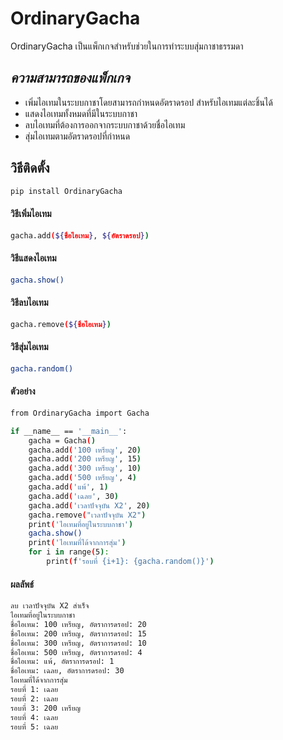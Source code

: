 # OrdinaryGacha
OrdinaryGacha เป็นแพ็กเกจสำหรับช่วยในการทำระบบสุ่มกาชาธรรมดา
## _ความสามารถของแพ็กเกจ_
- เพิ่มไอเทมในระบบกาชาโดยสามารถกำหนดอัตราดรอป สำหรับไอเทมแต่ละชิ้นได้
- แสดงไอเทมทั้งหมดที่มีในระบบกาชา
- ลบไอเทมที่ต้องการออกจากระบบกาชาด้วยชื่อไอเทม
- สุ่มไอเทมตามอัตราดรอปที่กำหนด
## วิธีติดตั้ง
```sh
pip install OrdinaryGacha
```
#### วิธีเพิ่มไอเทม
```sh
gacha.add(${ชื่อไอเทม}, ${อัตราดรอป})
```
#### วิธีแสดงไอเทม
```sh
gacha.show()
```
#### วิธีลบไอเทม
```sh
gacha.remove(${ชื่อไอเทม})
```
#### วิธีสุ่มไอเทม
```sh
gacha.random()
```
#### ตัวอย่าง
```sh
from OrdinaryGacha import Gacha

if __name__ == '__main__':
    gacha = Gacha()
    gacha.add('100 เหรียญ', 20)
    gacha.add('200 เหรียญ', 15)
    gacha.add('300 เหรียญ', 10)
    gacha.add('500 เหรียญ', 4)
    gacha.add('แพ้', 1)
    gacha.add('เฉลย', 30)
    gacha.add('เวลาปัจจุบัน X2', 20)
    gacha.remove("เวลาปัจจุบัน X2")
    print('ไอเทมที่อยู่ในระบบกาชา')
    gacha.show()
    print('ไอเทมที่ได้จากการสุ่ม')
    for i in range(5):
        print(f'รอบที่ {i+1}: {gacha.random()}')
```
#### ผลลัพธ์
```sh
ลบ เวลาปัจจุบัน X2 สำเร็จ
ไอเทมที่อยู่ในระบบกาชา
ชื่อไอเทม: 100 เหรียญ, อัตราการดรอป: 20
ชื่อไอเทม: 200 เหรียญ, อัตราการดรอป: 15
ชื่อไอเทม: 300 เหรียญ, อัตราการดรอป: 10
ชื่อไอเทม: 500 เหรียญ, อัตราการดรอป: 4
ชื่อไอเทม: แพ้, อัตราการดรอป: 1
ชื่อไอเทม: เฉลย, อัตราการดรอป: 30
ไอเทมที่ได้จากการสุ่ม
รอบที่ 1: เฉลย
รอบที่ 2: เฉลย
รอบที่ 3: 200 เหรียญ
รอบที่ 4: เฉลย
รอบที่ 5: เฉลย
```